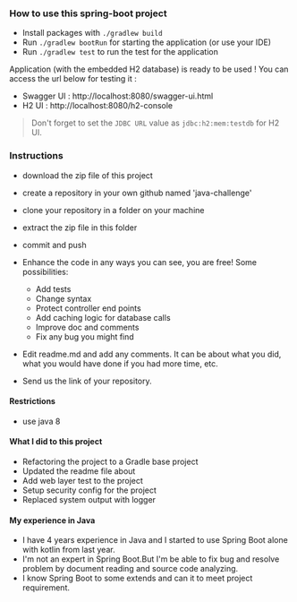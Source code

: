 ### How to use this spring-boot project

- Install packages with `./gradlew build`
- Run `./gradlew bootRun` for starting the application (or use your IDE)
- Run `./gradlew test` to run the test for the application

Application (with the embedded H2 database) is ready to be used ! You can access the url below for testing it :

- Swagger UI : http://localhost:8080/swagger-ui.html
- H2 UI : http://localhost:8080/h2-console

> Don't forget to set the `JDBC URL` value as `jdbc:h2:mem:testdb` for H2 UI.



### Instructions

- download the zip file of this project
- create a repository in your own github named 'java-challenge'
- clone your repository in a folder on your machine
- extract the zip file in this folder
- commit and push

- Enhance the code in any ways you can see, you are free! Some possibilities:
  - Add tests
  - Change syntax
  - Protect controller end points
  - Add caching logic for database calls
  - Improve doc and comments
  - Fix any bug you might find
- Edit readme.md and add any comments. It can be about what you did, what you would have done if you had more time, etc.
- Send us the link of your repository.

#### Restrictions
- use java 8


#### What I did to this project
- Refactoring the project to a Gradle base project
- Updated the readme file about  
- Add web layer test to the project
- Setup security config for the project
- Replaced system output with logger

#### My experience in Java

- I have 4 years experience in Java and I started to use Spring Boot alone with kotlin from last year.
- I'm not an expert in Spring Boot.But I'm be able to fix bug and resolve problem by document reading and source code analyzing. 
- I know Spring Boot to some extends and can it to meet project requirement.
